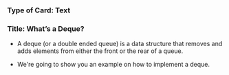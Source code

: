 ### Type of Card: Text ###

### Title: What’s a Deque? ###

- A deque (or a double ended queue) is a data structure that removes and adds elements from either the front or the rear of a queue.

- We're going to show you an example on how to implement a deque.

